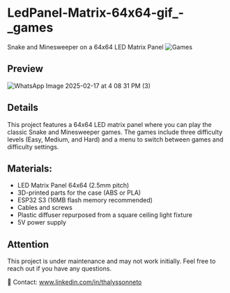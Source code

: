 # LedPanel-Matrix-64x64-gif_-_games
Snake and Minesweeper on a 64x64 LED Matrix Panel
![Games](images/nome-da-imagem.jpg)

## Preview
![WhatsApp Image 2025-02-17 at 4 08 31 PM (3)](https://github.com/user-attachments/assets/d40b6bfe-1912-43d2-aeb9-2f19855fb21a)

## Details

This project features a 64x64 LED matrix panel where you can play the classic Snake and Minesweeper games. The games include three difficulty levels (Easy, Medium, and Hard) and a menu to switch between games and difficulty settings.




## Materials:

* LED Matrix Panel 64x64 (2.5mm pitch)
* 3D-printed parts for the case (ABS or PLA)
* ESP32 S3 (16MB flash memory recommended)
* Cables and screws
* Plastic diffuser repurposed from a square ceiling light fixture
* 5V power supply  


## Attention
This project is under maintenance and may not work initially. Feel free to reach out if you have any questions.

📩 Contact: www.linkedin.com/in/thalyssonneto

